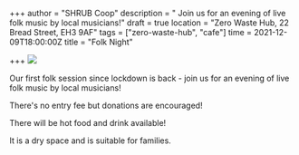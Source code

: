 +++
author = "SHRUB Coop"
description = " Join us for an evening of live folk music by local musicians!"
draft = true
location = "Zero Waste Hub, 22 Bread Street, EH3 9AF"
tags = ["zero-waste-hub", "cafe"]
time = 2021-12-09T18:00:00Z
title = "Folk Night"

+++
![](https://res.cloudinary.com/shrub-co-op/image/upload/v1638540469/shrubcoop.org/media/agm_band_lafrln.jpg)

Our first folk session since lockdown is back - join us for an evening of live folk music by local musicians!

There's no entry fee but donations are encouraged!

There will be hot food and drink available!

It is a dry space and is suitable for families.